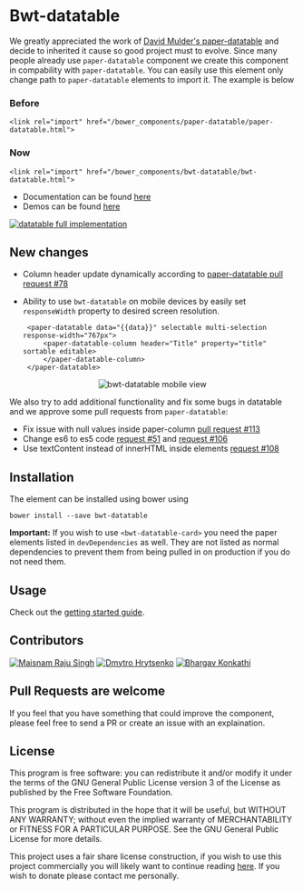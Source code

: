 # Bwt-datatable

We greatly appreciated the work of [David Mulder's paper-datatable](https://github.com/David-Mulder/paper-datatable) and decide to inherited it cause so good project must to evolve. Since many people already use `paper-datatable` component we create this component in compability with `paper-datatable`. You can easily use this element only change path to `paper-datatable` elements to import it. The example is below

### Before
	<link rel="import" href="/bower_components/paper-datatable/paper-datatable.html">
	
### Now
	<link rel="import" href="/bower_components/bwt-datatable/bwt-datatable.html">

 - Documentation can be found [here](http://david-mulder.github.io/paper-datatable/components/paper-datatable/docs/docs.html?installation)
 - Demos can be found [here](http://david-mulder.github.io/paper-datatable/components/paper-datatable/demo/paper-datatable-card/full-implementation.html)

[![datatable full implementation](http://david-mulder.github.io/paper-datatable/components/paper-datatable/docs/screenshot.png)](http://david-mulder.github.io/paper-datatable/components/paper-datatable/demo/paper-datatable-card/full-implementation.html)

## New changes

 - Column header update dynamically according to [paper-datatable pull request #78](https://github.com/David-Mulder/paper-datatable/pull/78)
 - Ability to use `bwt-datatable` on mobile devices by easily set `responseWidth` property to desired screen resolution.
 
 		<paper-datatable data="{{data}}" selectable multi-selection response-width="767px">
			<paper-datatable-column header="Title" property="title" sortable editable>
			</paper-datatable-column>
		</paper-datatable>

<p align="center">
  <img src="https://github.com/bluewatertracks/bwt-datatable/blob/master/images/bwt-datatable-mobile.png" alt="bwt-datatable mobile view"/>
</p>

We also try to add additional functionality and fix some bugs in datatable and we approve some pull requests from `paper-datatable`:
- Fix issue with null values inside paper-column [pull request #113](https://github.com/David-Mulder/paper-datatable/pull/113)
- Change es6 to es5 code [request #51](https://github.com/David-Mulder/paper-datatable/pull/51) and [request #106](https://github.com/David-Mulder/paper-datatable/pull/106) 
- Use textContent instead of innerHTML inside elements [request #108](https://github.com/David-Mulder/paper-datatable/pull/108) 

## Installation

The element can be installed using bower using

    bower install --save bwt-datatable

**Important:** If you wish to use `<bwt-datatable-card>` you need the paper elements listed in `devDependencies` as well. They are not listed as normal dependencies to prevent them from being pulled in on production if you do not need them.

## Usage

Check out the [getting started guide](http://david-mulder.github.io/paper-datatable/components/paper-datatable/docs/docs.html?getting-started).

## Contributors

[![Maisnam Raju Singh](https://avatars2.githubusercontent.com/u/2786378?v=3&s=80)](https://github.com/maisnamraju)
[![Dmytro Hrytsenko](https://avatars0.githubusercontent.com/u/12988041?v=3&s=80)](https://github.com/dhrytsenko)
[![Bhargav Konkathi](https://avatars2.githubusercontent.com/u/24550636?v=3&u=ddd3f64f6888100d6eebd283768b61dabc6f495d&s=80)](https://github.com/bhargavkonkathi)

## Pull Requests are welcome

If you feel that you have something that could improve the component, please feel free to send a PR or create an issue with an explaination.

## License

This program is free software: you can redistribute it and/or modify
it under the terms of the GNU General Public License version 3 of the License as published by
the Free Software Foundation.

This program is distributed in the hope that it will be useful,
but WITHOUT ANY WARRANTY; without even the implied warranty of
MERCHANTABILITY or FITNESS FOR A PARTICULAR PURPOSE.  See the
GNU General Public License for more details.

This project uses a fair share license construction, if you wish to use this project commercially you will likely want to
continue reading [here](https://github.com/David-Mulder/fair-share-license/blob/master/CONTRIBUTING.md). If you wish to
donate please contact me personally.

